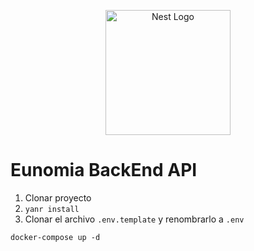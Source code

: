 <p align="center">
  <a href="http://nestjs.com/" target="blank"><img src="https://nestjs.com/img/logo-small.svg" width="200" alt="Nest Logo" /></a>
</p>

# Eunomia BackEnd API

1. Clonar proyecto
2. ```yanr install```
3. Clonar el archivo ```.env.template``` y renombrarlo a ```.env```


```
docker-compose up -d
```